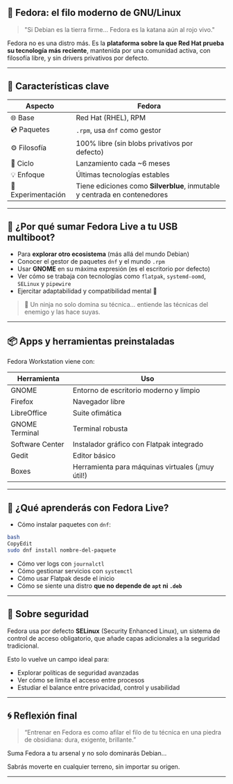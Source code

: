 ## 🔵 Fedora: el filo moderno de GNU/Linux

> "Si Debian es la tierra firme… Fedora es la katana aún al rojo vivo."
> 

Fedora no es una distro más. Es la **plataforma sobre la que Red Hat prueba su tecnología más reciente**, mantenida por una comunidad activa, con filosofía libre, y sin drivers privativos por defecto.

---

## 🧱 Características clave

| Aspecto | Fedora |
| --- | --- |
| 🌐 Base | Red Hat (RHEL), RPM |
| 💿 Paquetes | `.rpm`, usa `dnf` como gestor |
| ⚙️ Filosofía | 100% libre (sin blobs privativos por defecto) |
| 🔄 Ciclo | Lanzamiento cada ~6 meses |
| 💡 Enfoque | Últimas tecnologías estables |
| 🧪 Experimentación | Tiene ediciones como **Silverblue**, inmutable y centrada en contenedores |

---

## 🎯 ¿Por qué sumar Fedora Live a tu USB multiboot?

- Para **explorar otro ecosistema** (más allá del mundo Debian)
- Conocer el gestor de paquetes `dnf` y el mundo `.rpm`
- Usar **GNOME** en su máxima expresión (es el escritorio por defecto)
- Ver cómo se trabaja con tecnologías como `flatpak`, `systemd-oomd`, `SELinux` y `pipewire`
- Ejercitar adaptabilidad y compatibilidad mental 🧠

> 🥋 Un ninja no solo domina su técnica… entiende las técnicas del enemigo y las hace suyas.
> 

---

## 📦 Apps y herramientas preinstaladas

Fedora Workstation viene con:

| Herramienta | Uso |
| --- | --- |
| GNOME | Entorno de escritorio moderno y limpio |
| Firefox | Navegador libre |
| LibreOffice | Suite ofimática |
| GNOME Terminal | Terminal robusta |
| Software Center | Instalador gráfico con Flatpak integrado |
| Gedit | Editor básico |
| Boxes | Herramienta para máquinas virtuales (¡muy útil!) |

---

## 🧠 ¿Qué aprenderás con Fedora Live?

- Cómo instalar paquetes con `dnf`:

```bash
bash
CopyEdit
sudo dnf install nombre-del-paquete

```

- Cómo ver logs con `journalctl`
- Cómo gestionar servicios con `systemctl`
- Cómo usar Flatpak desde el inicio
- Cómo se siente una distro **que no depende de `apt` ni `.deb`**

---

## 🔐 Sobre seguridad

Fedora usa por defecto **SELinux** (Security Enhanced Linux), un sistema de control de acceso obligatorio, que añade capas adicionales a la seguridad tradicional.

Esto lo vuelve un campo ideal para:

- Explorar políticas de seguridad avanzadas
- Ver cómo se limita el acceso entre procesos
- Estudiar el balance entre privacidad, control y usabilidad

---

## 🌀 Reflexión final

> “Entrenar en Fedora es como afilar el filo de tu técnica en una piedra de obsidiana: dura, exigente, brillante.”
> 

Suma Fedora a tu arsenal y no solo dominarás Debian...

Sabrás moverte en cualquier terreno, sin importar su origen.

---
